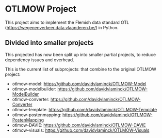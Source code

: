 # OTLMOW Project 
This project aims to implement the Flemish data standard OTL (https://wegenenverkeer.data.vlaanderen.be/) in Python.

## Divided into smaller projects
This projected has now been split up into smaller partial projects, to reduce dependency issues and overhead.

This is the current list of subprojects: that combine to the original OTLMOW project:

+ otlmow-model: https://github.com/davidvlaminck/OTLMOW-Model
+ otlmow-modelbuilder: https://github.com/davidvlaminck/OTLMOW-ModelBuilder
+ otlmow-converter: https://github.com/davidvlaminck/OTLMOW-Converter
+ otlmow-template: https://github.com/davidvlaminck/OTLMOW-Template
+ otlmow-postenmapping: https://github.com/davidvlaminck/OTLMOW-PostenMapping
+ otlmow-DAVIE: https://github.com/davidvlaminck/OTLMOW-DAVIE
+ otlmow-visuals: https://github.com/davidvlaminck/OTLMOW-Visuals
